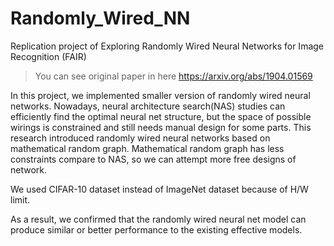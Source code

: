 # Randomly_Wired_NN
Replication project of Exploring Randomly Wired Neural Networks for Image Recognition (FAIR)

> You can see original paper in here
> https://arxiv.org/abs/1904.01569

In this project, we implemented smaller version of randomly wired neural networks. Nowadays, neural architecture search(NAS) studies can efficiently find the optimal neural net structure, but the space of possible wirings is constrained and still needs manual design for some parts. This research introduced randomly wired neural networks based on mathematical random graph. Mathematical random graph has less constraints compare to NAS, so we can attempt more free designs of network.

We used CIFAR-10 dataset instead of ImageNet dataset because of H/W limit.

As a result, we confirmed that the randomly wired neural net model can produce similar or better performance to the existing effective models.
